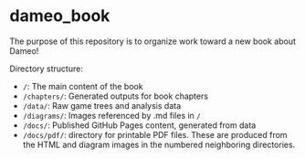# dameo_book
The purpose of this repository is to organize work toward a new book about Dameo!

Directory structure:
- `/`: The main content of the book
- `/chapters/`: Generated outputs for book chapters
- `/data/`: Raw game trees and analysis data
- `/diagrams/`: Images referenced by .md files in `/`
- `/docs/`: Published GitHub Pages content, generated from data
- `/docs/pdf/`: directory for printable PDF files. These are produced from the HTML and diagram images in the numbered neighboring directories.
